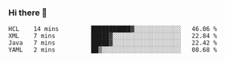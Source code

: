 ### Hi there 👋

<!--
**urzz/urzz** is a ✨ _special_ ✨ repository because its `README.md` (this file) appears on your GitHub profile.

Here are some ideas to get you started:

- 🔭 I’m currently working on ...
- 🌱 I’m currently learning ...
- 👯 I’m looking to collaborate on ...
- 🤔 I’m looking for help with ...
- 💬 Ask me about ...
- 📫 How to reach me: ...
- 😄 Pronouns: ...
- ⚡ Fun fact: ...
-->

<!--START_SECTION:waka-->
```text
HCL    14 mins         ███████████▓░░░░░░░░░░░░░   46.06 % 
XML    7 mins          █████▓░░░░░░░░░░░░░░░░░░░   22.84 % 
Java   7 mins          █████▓░░░░░░░░░░░░░░░░░░░   22.42 % 
YAML   2 mins          ██▒░░░░░░░░░░░░░░░░░░░░░░   08.68 % 
```
<!--END_SECTION:waka-->
